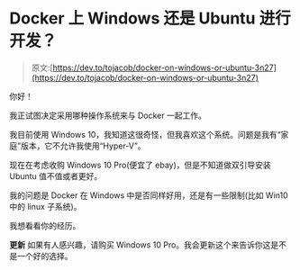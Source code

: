 # Docker 上 Windows 还是 Ubuntu 进行开发？

> 原文:[https://dev.to/tojacob/docker-on-windows-or-ubuntu-3n27](https://dev.to/tojacob/docker-on-windows-or-ubuntu-3n27)

你好！

我正试图决定采用哪种操作系统来与 Docker 一起工作。

我目前使用 Windows 10，我知道这很奇怪，但我喜欢这个系统。问题是我有“家庭”版本，它不允许我使用“Hyper-V”。

现在在考虑收购 Windows 10 Pro(便宜了 ebay)，但是不知道做双引导安装 Ubuntu 值不值或者更好。

我的问题是 Docker 在 Windows 中是否同样好用，还是有一些限制(比如 Win10 中的 linux 子系统)。

我想看看你的经历。

**更新**
如果有人感兴趣，请购买 Windows 10 Pro。我会更新这个来告诉你这是不是一个好的选择。